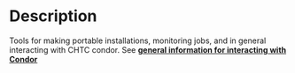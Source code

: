# Description
Tools for making portable installations, monitoring jobs, and in general interacting with CHTC condor. See [**general information for interacting with Condor**](condor.md)

